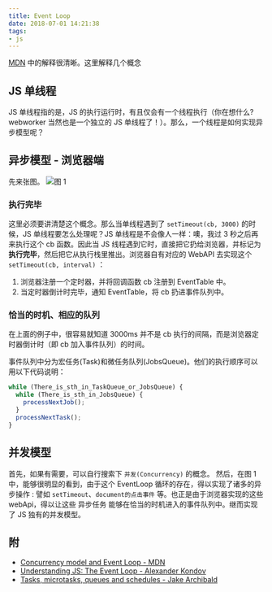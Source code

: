```yaml
---
title: Event Loop
date: 2018-07-01 14:21:38
tags:
- js
---
```


[MDN](https://developer.mozilla.org/en-US/docs/Web/JavaScript/EventLoop) 中的解释很清晰。这里解释几个概念

## JS 单线程

JS 单线程指的是，JS 的执行运行时，有且仅会有一个线程执行（你在想什么? webworker 当然也是一个独立的 JS 单线程了！）。那么，一个线程是如何实现异步模型呢？

## 异步模型 - 浏览器端

先来张图。
![图 1](/images/event-loop/event-exec.svg)

### 执行完毕

这里必须要讲清楚这个概念。那么当单线程遇到了 `setTimeout(cb, 3000)` 的时候，JS 单线程要怎么处理呢？JS 单线程是不会像人一样：噢，我过 3 秒之后再来执行这个 cb 函数。因此当 JS 线程遇到它时，直接把它扔给浏览器，并标记为**执行完毕**，然后把它从执行栈里推出。浏览器自有对应的 WebAPI 去实现这个 `setTimeout(cb, interval)` ：

1.  浏览器注册一个定时器，并将回调函数 cb 注册到 EventTable 中。
2.  当定时器倒计时完毕，通知 EventTable，将 cb 扔进事件队列中。

### 恰当的时机、相应的队列

在上面的例子中，很容易就知道 3000ms 并不是 cb 执行的间隔，而是浏览器定时器倒计时（即 cb 加入事件队列）的时间。

事件队列中分为宏任务(Task)和微任务队列(JobsQueue)。他们的执行顺序可以用以下代码说明：

```js
while (There_is_sth_in_TaskQueue_or_JobsQueue) {
  while (There_is_sth_in_JobsQueue) {
    processNextJob();
  }
  processNextTask();
}
```

## 并发模型

首先，如果有需要，可以自行搜索下 `并发(Concurrency)` 的概念。
然后，在图 1 中，能够很明显的看到，由于这个 EventLoop 循环的存在，得以实现了诸多的异步操作 : 譬如 `setTimeout`、`document的点击事件` 等。也正是由于浏览器实现的这些 webApi，得以让这些 异步任务 能够在恰当的时机进入的事件队列中。继而实现了 JS 独有的并发模型。

## 附

- [Concurrency model and Event Loop - MDN](https://developer.mozilla.org/en-US/docs/Web/JavaScript/EventLoop)
- [Understanding JS: The Event Loop - Alexander Kondov](https://hackernoon.com/understanding-js-the-event-loop-959beae3ac40)
- [Tasks, microtasks, queues and schedules - Jake Archibald](https://jakearchibald.com/2015/tasks-microtasks-queues-and-schedules/)
